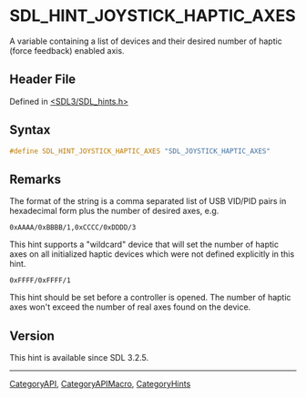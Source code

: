 # SDL_HINT_JOYSTICK_HAPTIC_AXES

A variable containing a list of devices and their desired number of haptic (force feedback) enabled axis.

## Header File

Defined in [<SDL3/SDL_hints.h>](https://github.com/libsdl-org/SDL/blob/main/include/SDL3/SDL_hints.h)

## Syntax

```c
#define SDL_HINT_JOYSTICK_HAPTIC_AXES "SDL_JOYSTICK_HAPTIC_AXES"
```

## Remarks

The format of the string is a comma separated list of USB VID/PID pairs in
hexadecimal form plus the number of desired axes, e.g.

`0xAAAA/0xBBBB/1,0xCCCC/0xDDDD/3`

This hint supports a "wildcard" device that will set the number of haptic
axes on all initialized haptic devices which were not defined explicitly in
this hint.

`0xFFFF/0xFFFF/1`

This hint should be set before a controller is opened. The number of haptic
axes won't exceed the number of real axes found on the device.

## Version

This hint is available since SDL 3.2.5.

----
[CategoryAPI](CategoryAPI), [CategoryAPIMacro](CategoryAPIMacro), [CategoryHints](CategoryHints)

